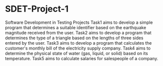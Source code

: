 # SDET-Project-1
Software Development in Testing Projects
Task1 aims to develop a simple program that determines a suitable identifier based on the earthquake magnitude received from the user.
Task2 aims to develop a program that determines the type of a triangle based on the lengths of three sides entered by the user. 
Task3 aims to develop a program that calculates the customer's monthly bill of the electricity supply company.
Task4 aims to determine the physical state of water (gas, liquid, or solid) based on its temperature.
Task5 aims to calculate salaries for salespeople of a company.
